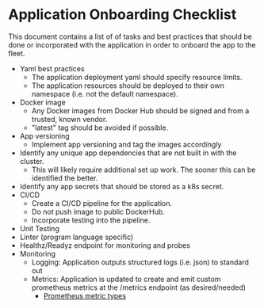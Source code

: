 # Application Onboarding Checklist

This document contains a list of of tasks and best practices that should be done or incorporated with the application in order to onboard the app to the fleet.

* Yaml best practices
  * The application deployment yaml should specify resource limits.
  * The application resources should be deployed to their own namespace (i.e. not the default namespace).
* Docker image
  * Any Docker images from Docker Hub should be signed and from a trusted, known vendor.
  * "latest" tag should be avoided if possible.
* App versioning
  * Implement app versioning and tag the images accordingly
* Identify any unique app dependencies that are not built in with the cluster.
  * This will likely require additional set up work. The sooner this can be identified the better.
* Identify any app secrets that should be stored as a k8s secret.
* CI/CD
  * Create a CI/CD pipeline for the application.
  * Do not push image to public DockerHub.
  * Incorporate testing into the pipeline.
* Unit Testing
* Linter (program language specific)
* Healthz/Readyz endpoint for monitoring and probes
* Monitoring
  * Logging: Application outputs structured logs (i.e. json) to standard out
  * Metrics: Application is updated to create and emit custom prometheus metrics at the /metrics endpoint (as desired/needed)
    * [Prometheus metric types](https://prometheus.io/docs/concepts/metric_types/)
